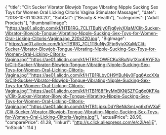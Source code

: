 {
	"title": "Clit Sucker Vibrator Blowjob Tongue Vibrating Nipple Sucking Sex Toys for Women Oral Licking Clitoris Vagina Stimulator Massager",
	"date": "2018-10-31 10:30:20",
	"SubCat": ["Beauty & Health"],
	"categories": ["Adult Products"],
	"thumbnailImage": "https://ae01.alicdn.com/kf/HTB1RG_7CL1TBuNjy0Fjq6yjyXXaM/Clit-Sucker-Vibrator-Blowjob-Tongue-Vibrating-Nipple-Sucking-Sex-Toys-for-Women-Oral-Licking-Clitoris-Vagina.jpg_220x220.jpg",
	"BigImage": ["https://ae01.alicdn.com/kf/HTB1RG_7CL1TBuNjy0Fjq6yjyXXaM/Clit-Sucker-Vibrator-Blowjob-Tongue-Vibrating-Nipple-Sucking-Sex-Toys-for-Women-Oral-Licking-Clitoris-Vagina.jpg","https://ae01.alicdn.com/kf/HTB1COWECKuSBuNjy1Xcq6AYjFXab/Clit-Sucker-Vibrator-Blowjob-Tongue-Vibrating-Nipple-Sucking-Sex-Toys-for-Women-Oral-Licking-Clitoris-Vagina.jpg","https://ae01.alicdn.com/kf/HTB1RLbvCH9YBuNjy0Fgq6AxcXXaS/Clit-Sucker-Vibrator-Blowjob-Tongue-Vibrating-Nipple-Sucking-Sex-Toys-for-Women-Oral-Licking-Clitoris-Vagina.jpg","https://ae01.alicdn.com/kf/HTB1f88FkyMnBKNjSZFCq6x0KFXay/Clit-Sucker-Vibrator-Blowjob-Tongue-Vibrating-Nipple-Sucking-Sex-Toys-for-Women-Oral-Licking-Clitoris-Vagina.jpg","https://ae01.alicdn.com/kf/HTB1LjpkuDdYBeNkSmLyq6xfnVXaF/Clit-Sucker-Vibrator-Blowjob-Tongue-Vibrating-Nipple-Sucking-Sex-Toys-for-Women-Oral-Licking-Clitoris-Vagina.jpg"],
	"actualPrice": 28.90,
	"comparePrice": 41.28,
	"linkurl": "http://s.click.aliexpress.com/e/c2iAe1jE",
	"inStock": 114
}
